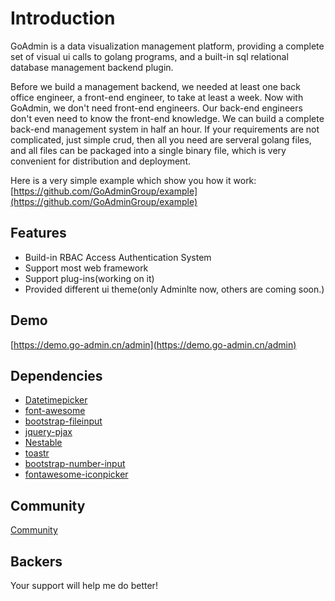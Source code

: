# Introduction

GoAdmin is a data visualization management platform, providing a complete set of visual ui calls to golang programs, and a built-in sql relational database management backend plugin.   
   
 Before we build a management backend, we needed at least one back office engineer, a front-end engineer, to take at least a week. Now with GoAdmin, we don't need front-end engineers. Our back-end engineers don't even need to know the front-end knowledge. We can build a complete back-end management system in half an hour. If your requirements are not complicated, just simple crud, then all you need are serveral golang files, and all files can be packaged into a single binary file, which is very convenient for distribution and deployment.

Here is a very simple example which show you how it work: [https://github.com/GoAdminGroup/example](https://github.com/GoAdminGroup/example)

## Features

* Build-in RBAC Access Authentication System
* Support most web framework
* Support plug-ins\(working on it\)
* Provided different ui theme\(only Adminlte now, others are coming soon.\)

## Demo

[https://demo.go-admin.cn/admin](https://demo.go-admin.cn/admin)

## Dependencies

* [Datetimepicker](http://eonasdan.github.io/bootstrap-datetimepicker/)
* [font-awesome](http://fontawesome.io/)
* [bootstrap-fileinput](https://github.com/kartik-v/bootstrap-fileinput)
* [jquery-pjax](https://github.com/defunkt/jquery-pjax)
* [Nestable](http://dbushell.github.io/Nestable/)
* [toastr](http://codeseven.github.io/toastr/)
* [bootstrap-number-input](https://github.com/wpic/bootstrap-number-input)
* [fontawesome-iconpicker](https://github.com/itsjavi/fontawesome-iconpicker)

## Community

[Community](http://forum.go-admin.cn)

## Backers

Your support will help me do better!

